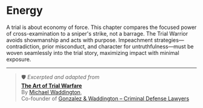 # Energy

A trial is about economy of force. This chapter compares the focused power of cross-examination to a sniper's strike, not a barrage. The Trial Warrior avoids showmanship and acts with purpose. Impeachment strategies—contradiction, prior misconduct, and character for untruthfulness—must be woven seamlessly into the trial story, maximizing impact with minimal exposure.

---

> 🛡️ *Excerpted and adapted from*  
> **[The Art of Trial Warfare](https://www.amazon.com/Art-Trial-Warfare-Winning-Using/dp/1523635894)**  
> By [Michael Waddington](https://ucmjdefense.com/attorneys/michael-stewart-waddington-partner.html),  
> Co-founder of [Gonzalez & Waddington – Criminal Defense Lawyers](https://ucmjdefense.com)  
